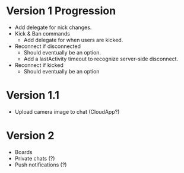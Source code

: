 # Version 1 Progression
* Add delegate for nick changes.
* Kick & Ban commands
  * Add delegate for when users are kicked.
* Reconnect if disconnected
  * Should eventually be an option.
  * Add a lastActivity timeout to recognize server-side disconnect.
* Reconnect if kicked
  * Should eventually be an option

# Version 1.1
* Upload camera image to chat (CloudApp?)

# Version 2
* Boards
* Private chats (?)
* Push notifications (?)